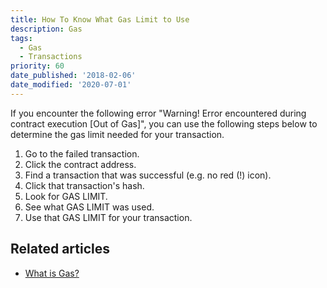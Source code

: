```yaml
---
title: How To Know What Gas Limit to Use
description: Gas
tags:
  - Gas
  - Transactions
priority: 60
date_published: '2018-02-06'
date_modified: '2020-07-01'
---
```


If you encounter the following error "Warning! Error encountered during contract execution [Out of Gas]", you can use the following steps below to determine the gas limit needed for your transaction.

1. Go to the failed transaction.
2. Click the contract address.
3. Find a transaction that was successful (e.g. no red (!) icon).
4. Click that transaction's hash.
5. Look for GAS LIMIT.
6. See what GAS LIMIT was used.
7. Use that GAS LIMIT for your transaction.

## Related articles

* [What is Gas?](/general-knowledge/ethereum-blockchain/what-is-gas)
